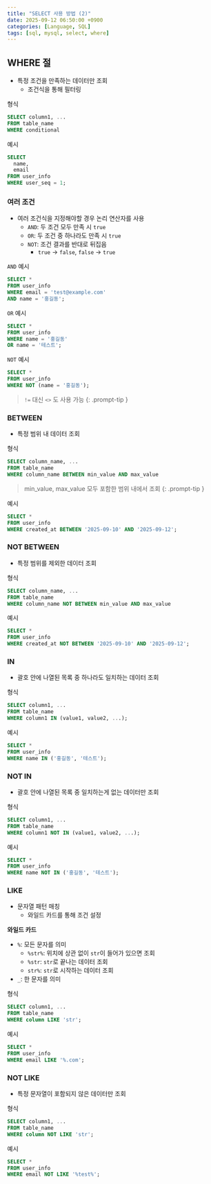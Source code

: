 ```yaml
---
title: "SELECT 사용 방법 (2)"
date: 2025-09-12 06:50:00 +0900
categories: [Language, SQL]
tags: [sql, mysql, select, where]
---
```


## **WHERE 절**
- 특정 조건을 만족하는 데이터만 조회
  - 조건식을 통해 필터링

형식
```sql
SELECT column1, ...
FROM table_name
WHERE conditional
```

예시
```sql
SELECT
  name,
  email
FROM user_info
WHERE user_seq = 1;
```

### **여러 조건**
- 여러 조건식을 지정해야할 경우 논리 연산자를 사용
  - `AND`: 두 조건 모두 만족 시 `true`
  - `OR`: 두 조건 중 하나라도 만족 시 `true`
  - `NOT`: 조건 결과를 반대로 뒤집음
    - `true` -> `false`, `false` -> `true`

`AND` 예시
```sql
SELECT *
FROM user_info
WHERE email = 'test@example.com' 
AND name = '홍길동';
```

`OR` 예시
```sql
SELECT *
FROM user_info
WHERE name = '홍길동'
OR name = '테스트';
```

`NOT` 예시
```sql
SELECT *
FROM user_info
WHERE NOT (name = '홍길동');
```

> `!=` 대신 `<>` 도 사용 가능
{: .prompt-tip }

### **BETWEEN**
- 특정 범위 내 데이터 조회

형식
```sql
SELECT column_name, ...
FROM table_name
WHERE column_name BETWEEN min_value AND max_value
```

> min_value, max_value 모두 포함한 범위 내에서 조회
{: .prompt-tip }

예시
```sql
SELECT *
FROM user_info
WHERE created_at BETWEEN '2025-09-10' AND '2025-09-12';
```

### **NOT BETWEEN**
- 특정 범위를 제외한 데이터 조회

형식
```sql
SELECT column_name, ...
FROM table_name
WHERE column_name NOT BETWEEN min_value AND max_value
```

예시
```sql
SELECT *
FROM user_info
WHERE created_at NOT BETWEEN '2025-09-10' AND '2025-09-12';
```

### **IN**
- 괄호 안에 나열된 목록 중 하나라도 일치하는 데이터 조회

형식
```sql
SELECT column1, ...
FROM table_name
WHERE column1 IN (value1, value2, ...);
```

예시
```sql
SELECT *
FROM user_info
WHERE name IN ('홍길동', '테스트');
```

### **NOT IN**
- 괄호 안에 나열된 목록 중 일치하는게 없는 데이터만 조회

형식
```sql
SELECT column1, ...
FROM table_name
WHERE column1 NOT IN (value1, value2, ...);
```

예시
```sql
SELECT *
FROM user_info
WHERE name NOT IN ('홍길동', '테스트');
```

### **LIKE**
- 문자열 패턴 매칭
  - 와일드 카드를 통해 조건 설정

**와일드 카드**
- `%`: 모든 문자를 의미
  - `%str%`: 위치에 상관 없이 `str`이 들어가 있으면 조회
  - `%str`: `str`로 끝나는 데이터 조회
  - `str%`: `str`로 시작하는 데이터 조회
- `_`: 한 문자를 의미

형식
```sql
SELECT column1, ...
FROM table_name
WHERE column LIKE 'str';
```

예시
```sql
SELECT * 
FROM user_info
WHERE email LIKE '%.com';
```

### **NOT LIKE**
- 특정 문자열이 포함되지 않은 데이터만 조회

형식
```sql
SELECT column1, ...
FROM table_name
WHERE column NOT LIKE 'str';
```

예시
```sql
SELECT *
FROM user_info
WHERE email NOT LIKE '%test%';
```